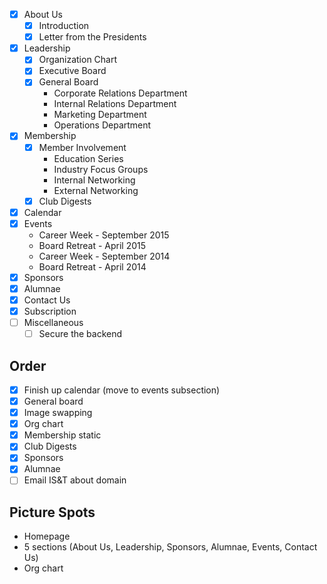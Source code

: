 - [x] About Us
    - [x] Introduction
    - [x] Letter from the Presidents
- [x] Leadership
    - [x] Organization Chart
    - [x] Executive Board
    - [x] General Board
        - Corporate Relations Department
        - Internal Relations Department
        - Marketing Department
        - Operations Department
- [x] Membership
    - [x] Member Involvement
        - Education Series
        - Industry Focus Groups
        - Internal Networking
        - External Networking
    - [x] Club Digests
- [x] Calendar
- [x] Events
    - Career Week - September 2015
    - Board Retreat - April 2015
    - Career Week - September 2014
    - Board Retreat - April 2014
- [x] Sponsors
- [x] Alumnae
- [x] Contact Us
- [x] Subscription
- [ ] Miscellaneous
    - [ ] Secure the backend

Order
-----
- [x] Finish up calendar (move to events subsection)
- [x] General board
- [x] Image swapping
- [x] Org chart
- [x] Membership static
- [x] Club Digests
- [x] Sponsors
- [x] Alumnae
- [ ] Email IS&T about domain

Picture Spots
-------------
- Homepage
- 5 sections (About Us, Leadership, Sponsors, Alumnae, Events, Contact Us)
- Org chart
